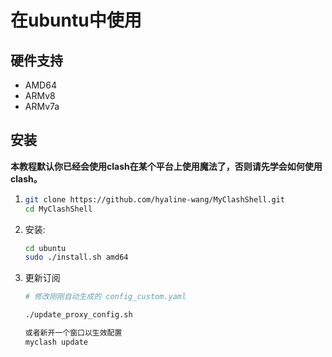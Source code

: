 # 在ubuntu中使用

## 硬件支持

- AMD64
- ARMv8
- ARMv7a
  

## 安装

**本教程默认你已经会使用clash在某个平台上使用魔法了，否则请先学会如何使用clash。**

1. ```bash
   git clone https://github.com/hyaline-wang/MyClashShell.git
   cd MyClashShell
   ```

2. 安装: 
   ```bash
   cd ubuntu
   sudo ./install.sh amd64

   ```
3. 更新订阅
   ```bash
   # 修改刚刚自动生成的 config_custom.yaml
   
   ./update_proxy_config.sh

   或者新开一个窗口以生效配置
   myclash update
   ```